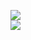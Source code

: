 [![](https://img.shields.io/badge/Made%20With-Github%20Spray-lightgrey.svg?style=for-the-badge&logo=github)](https://github.com/Annihil/github-spray#1850)  
[![](https://i.imgur.com/2DrTn0Z.gif)](https://github.com/Annihil/github-spray)